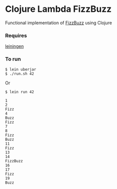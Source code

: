 # Clojure Lambda FizzBuzz

Functional implementation of
[FizzBuzz](http://en.wikipedia.org/wiki/Fizz_buzz) using Clojure 

### Requires
[leiningen](http://leiningen.org)

### To run 

```
$ lein uberjar
$ ./run.sh 42
```

Or

```
$ lein run 42
```


```
1
2
Fizz
4
Buzz
Fizz
7
8
Fizz
Buzz
11
Fizz
13
14
FizzBuzz
16
17
Fizz
19
Buzz
```